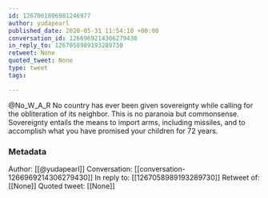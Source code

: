 ```yaml
---
id: 1267061806981246977
author: yudapearl
published_date: 2020-05-31 11:54:10 +00:00
conversation_id: 1266969214306279430
in_reply_to: 1267058989193289730
retweet: None
quoted_tweet: None
type: tweet
tags:

---
```


@No_W_A_R No country has ever been given sovereignty while calling for the obliteration of its neighbor. This is no paranoia but commonsense. Sovereignty entails the means to import arms, including missiles, and to accomplish what you have promised your children for 72 years.

### Metadata

Author: [[@yudapearl]]
Conversation: [[conversation-1266969214306279430]]
In reply to: [[1267058989193289730]]
Retweet of: [[None]]
Quoted tweet: [[None]]
